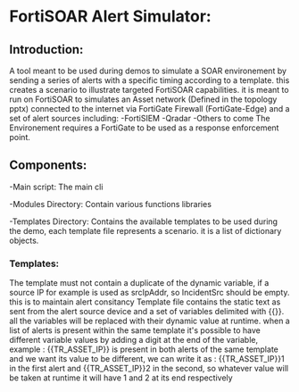 # FortiSOAR Alert Simulator:
## Introduction:
A tool meant to be used during demos to simulate a SOAR environement by sending a series of alerts with a specific timing according to a template. this creates a scenario to illustrate targeted FortiSOAR capabilities.
it is meant to run on FortiSOAR to simulates an Asset network (Defined in the topology pptx) connected to the internet via FortiGate Firewall (FortiGate-Edge) and a set of alert sources including:
-FortiSIEM
-Qradar
-Others to come
The Environement requires a FortiGate to be used as a response enforcement point.

## Components:
-Main script: The main cli

-Modules Directory: Contain various functions libraries

-Templates Directory: Contains the available templates to be used during the demo, each template file represents a scenario. it is a list of dictionary objects.
### Templates:
The template must not contain a duplicate of the dynamic variable, if a source IP for example is used as srcIpAddr, 
so IncidentSrc should be empty. this is to maintain alert consitancy
Template file contains the static text as sent from the alert source device and a set of variables delimited with {{}}. all the variables
will be replaced with their dynamic value at runtime. when a list of alerts is present within the same template it's possible to have different variable values
by adding a digit at the end of the variable, example : {{TR_ASSET_IP}} is present in both alerts of the same template and we want its value to be different, 
we can write it as : {{TR_ASSET_IP}}1 in the first alert and {{TR_ASSET_IP}}2 in the second, so whatever value will be taken at runtime it will have 1 and 2 
at its end respectively 
